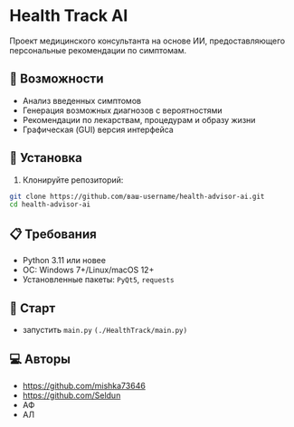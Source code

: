 # Health Track AI

Проект медицинского консультанта на основе ИИ, предоставляющего персональные рекомендации по симптомам.

## 📌 Возможности

- Анализ введенных симптомов
- Генерация возможных диагнозов с вероятностями
- Рекомендации по лекарствам, процедурам и образу жизни
- Графическая (GUI) версия интерфейса

## 🚀 Установка

1. Клонируйте репозиторий:
```bash
git clone https://github.com/ваш-username/health-advisor-ai.git
cd health-advisor-ai
```


## 📋 Требования
- Python 3.11 или новее
- ОС: Windows 7+/Linux/macOS 12+
- Установленные пакеты: `PyQt5`, `requests`

## 🏁 Старт
- запустить `main.py` `(./HealthTrack/main.py)`

## 💻 Авторы
- https://github.com/mishka73646
- https://github.com/Seldun
- АФ
- АЛ

